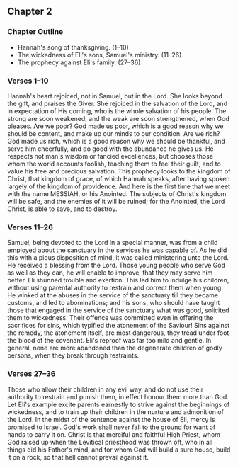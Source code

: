 ## Chapter 2

### Chapter Outline

- Hannah's song of thanksgiving. (1–10)
- The wickedness of Eli's sons, Samuel's ministry. (11–26)
- The prophecy against Eli's family. (27–36)

### Verses 1–10

Hannah's heart rejoiced, not in Samuel, but in the Lord. She looks beyond the gift, and praises the Giver. She rejoiced in the salvation of the Lord, and in expectation of His coming, who is the whole salvation of his people. The strong are soon weakened, and the weak are soon strengthened, when God pleases. Are we poor? God made us poor, which is a good reason why we should be content, and make up our minds to our condition. Are we rich? God made us rich, which is a good reason why we should be thankful, and serve him cheerfully, and do good with the abundance he gives us. He respects not man's wisdom or fancied excellences, but chooses those whom the world accounts foolish, teaching them to feel their guilt, and to value his free and precious salvation. This prophecy looks to the kingdom of Christ, that kingdom of grace, of which Hannah speaks, after having spoken largely of the kingdom of providence. And here is the first time that we meet with the name MESSIAH, or his Anointed. The subjects of Christ's kingdom will be safe, and the enemies of it will be ruined; for the Anointed, the Lord Christ, is able to save, and to destroy.

### Verses 11–26

Samuel, being devoted to the Lord in a special manner, was from a child employed about the sanctuary in the services he was capable of. As he did this with a pious disposition of mind, it was called ministering unto the Lord. He received a blessing from the Lord. Those young people who serve God as well as they can, he will enable to improve, that they may serve him better. Eli shunned trouble and exertion. This led him to indulge his children, without using parental authority to restrain and correct them when young. He winked at the abuses in the service of the sanctuary till they became customs, and led to abominations; and his sons, who should have taught those that engaged in the service of the sanctuary what was good, solicited them to wickedness. Their offence was committed even in offering the sacrifices for sins, which typified the atonement of the Saviour! Sins against the remedy, the atonement itself, are most dangerous, they tread under foot the blood of the covenant. Eli's reproof was far too mild and gentle. In general, none are more abandoned than the degenerate children of godly persons, when they break through restraints.

### Verses 27–36

Those who allow their children in any evil way, and do not use their authority to restrain and punish them, in effect honour them more than God. Let Eli's example excite parents earnestly to strive against the beginnings of wickedness, and to train up their children in the nurture and admonition of the Lord. In the midst of the sentence against the house of Eli, mercy is promised to Israel. God's work shall never fall to the ground for want of hands to carry it on. Christ is that merciful and faithful High Priest, whom God raised up when the Levitical priesthood was thrown off, who in all things did his Father's mind, and for whom God will build a sure house, build it on a rock, so that hell cannot prevail against it.

